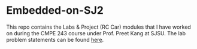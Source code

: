 # Embedded-on-SJ2
This repo contains the Labs &amp; Project (RC Car) modules that I have worked on during the CMPE 243 course under Prof. Preet Kang at SJSU.
The lab problem statements can be found [here](http://books.socialledge.com/books/industrial-applications-with-can-bus/chapter/labs).
